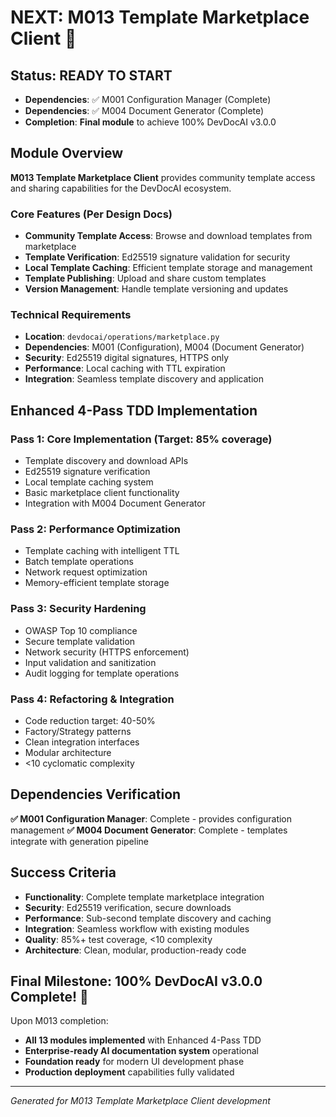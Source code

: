# NEXT: M013 Template Marketplace Client 🚀

## Status: READY TO START
- **Dependencies**: ✅ M001 Configuration Manager (Complete)
- **Dependencies**: ✅ M004 Document Generator (Complete)
- **Completion**: **Final module** to achieve 100% DevDocAI v3.0.0

## Module Overview

**M013 Template Marketplace Client** provides community template access and sharing capabilities for the DevDocAI ecosystem.

### Core Features (Per Design Docs)
- **Community Template Access**: Browse and download templates from marketplace
- **Template Verification**: Ed25519 signature validation for security
- **Local Template Caching**: Efficient template storage and management
- **Template Publishing**: Upload and share custom templates
- **Version Management**: Handle template versioning and updates

### Technical Requirements
- **Location**: `devdocai/operations/marketplace.py`
- **Dependencies**: M001 (Configuration), M004 (Document Generator)
- **Security**: Ed25519 digital signatures, HTTPS only
- **Performance**: Local caching with TTL expiration
- **Integration**: Seamless template discovery and application

## Enhanced 4-Pass TDD Implementation

### Pass 1: Core Implementation (Target: 85% coverage)
- Template discovery and download APIs
- Ed25519 signature verification
- Local template caching system
- Basic marketplace client functionality
- Integration with M004 Document Generator

### Pass 2: Performance Optimization
- Template caching with intelligent TTL
- Batch template operations
- Network request optimization
- Memory-efficient template storage

### Pass 3: Security Hardening
- OWASP Top 10 compliance
- Secure template validation
- Network security (HTTPS enforcement)
- Input validation and sanitization
- Audit logging for template operations

### Pass 4: Refactoring & Integration
- Code reduction target: 40-50%
- Factory/Strategy patterns
- Clean integration interfaces
- Modular architecture
- <10 cyclomatic complexity

## Dependencies Verification

**✅ M001 Configuration Manager**: Complete - provides configuration management
**✅ M004 Document Generator**: Complete - templates integrate with generation pipeline

## Success Criteria

- **Functionality**: Complete template marketplace integration
- **Security**: Ed25519 verification, secure downloads
- **Performance**: Sub-second template discovery and caching
- **Integration**: Seamless workflow with existing modules
- **Quality**: 85%+ test coverage, <10 complexity
- **Architecture**: Clean, modular, production-ready code

## Final Milestone: 100% DevDocAI v3.0.0 Complete! 🎯

Upon M013 completion:
- **All 13 modules implemented** with Enhanced 4-Pass TDD
- **Enterprise-ready AI documentation system** operational
- **Foundation ready** for modern UI development phase
- **Production deployment** capabilities fully validated

---
*Generated for M013 Template Marketplace Client development*
